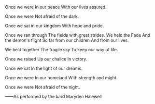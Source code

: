 Once we were
In our peace
With our lives assured.

Once we were
Not afraid of the dark.

Once we sat in our kingdom
With hope and pride.

Once we ran through
The fields with great strides.
We held the Fade
And the demon's flight
So far from our children
And from our lives.

We held together
The fragile sky
To keep our way of life.

Once we raised
Up our chalice
In victory.

Once we sat
In the light of our dreams.

Once we were
In our homeland
With strength and might.

Once we were
Not afraid of the night.

——As performed by the bard Maryden Halewell
